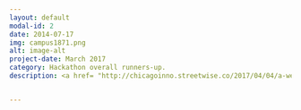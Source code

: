 ```yaml
---
layout: default
modal-id: 2
date: 2014-07-17
img: campus1871.png
alt: image-alt
project-date: March 2017
category: Hackathon overall runners-up.
description: <a href= "http://chicagoinno.streetwise.co/2017/04/04/a-wearable-for-asthma-patients-wins-1871s-college-hackathon/"> Link to Article </a>


---
```

